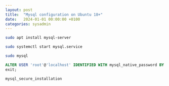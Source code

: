 ```yaml
---
layout: post
title:  "Mysql configuration on Ubuntu 18+"
date:   2024-01-01 00:00:00 +0100
categories: sysadmin
---
```

```bash
sudo apt install mysql-server
```

```bash
sudo systemctl start mysql.service
```

```bash
sudo mysql
```

```sql
ALTER USER 'root'@'localhost' IDENTIFIED WITH mysql_native_password BY 'password';
exit;
```

```bash
mysql_secure_installation
```
